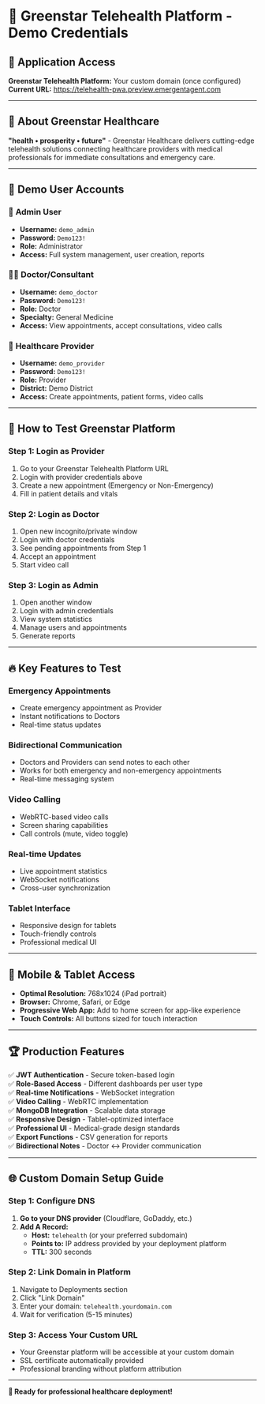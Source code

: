 # 🌟 Greenstar Telehealth Platform - Demo Credentials

## 🚀 **Application Access**
**Greenstar Telehealth Platform:** Your custom domain (once configured)
**Current URL:** https://telehealth-pwa.preview.emergentagent.com

---

## 🌟 **About Greenstar Healthcare**
**"health • prosperity • future"** - Greenstar Healthcare delivers cutting-edge telehealth solutions connecting healthcare providers with medical professionals for immediate consultations and emergency care.

---

## 👥 **Demo User Accounts**

### 🔧 **Admin User**
- **Username:** `demo_admin`
- **Password:** `Demo123!`
- **Role:** Administrator
- **Access:** Full system management, user creation, reports

### 👨‍⚕️ **Doctor/Consultant**  
- **Username:** `demo_doctor`
- **Password:** `Demo123!`
- **Role:** Doctor
- **Specialty:** General Medicine
- **Access:** View appointments, accept consultations, video calls

### 🏥 **Healthcare Provider**
- **Username:** `demo_provider` 
- **Password:** `Demo123!`
- **Role:** Provider
- **District:** Demo District
- **Access:** Create appointments, patient forms, video calls

---

## 🎯 **How to Test Greenstar Platform**

### **Step 1: Login as Provider**
1. Go to your Greenstar Telehealth Platform URL
2. Login with provider credentials above
3. Create a new appointment (Emergency or Non-Emergency)
4. Fill in patient details and vitals

### **Step 2: Login as Doctor** 
1. Open new incognito/private window
2. Login with doctor credentials
3. See pending appointments from Step 1
4. Accept an appointment
5. Start video call

### **Step 3: Login as Admin**
1. Open another window
2. Login with admin credentials  
3. View system statistics
4. Manage users and appointments
5. Generate reports

---

## 🔥 **Key Features to Test**

### **Emergency Appointments**
- Create emergency appointment as Provider
- Instant notifications to Doctors
- Real-time status updates

### **Bidirectional Communication**
- Doctors and Providers can send notes to each other
- Works for both emergency and non-emergency appointments
- Real-time messaging system

### **Video Calling**
- WebRTC-based video calls
- Screen sharing capabilities
- Call controls (mute, video toggle)

### **Real-time Updates**
- Live appointment statistics
- WebSocket notifications
- Cross-user synchronization

### **Tablet Interface**
- Responsive design for tablets
- Touch-friendly controls
- Professional medical UI

---

## 📱 **Mobile & Tablet Access**
- **Optimal Resolution:** 768x1024 (iPad portrait)
- **Browser:** Chrome, Safari, or Edge
- **Progressive Web App:** Add to home screen for app-like experience
- **Touch Controls:** All buttons sized for touch interaction

---

## 🏆 **Production Features**
✅ **JWT Authentication** - Secure token-based login  
✅ **Role-Based Access** - Different dashboards per user type  
✅ **Real-time Notifications** - WebSocket integration  
✅ **Video Calling** - WebRTC implementation  
✅ **MongoDB Integration** - Scalable data storage  
✅ **Responsive Design** - Tablet-optimized interface  
✅ **Professional UI** - Medical-grade design standards  
✅ **Export Functions** - CSV generation for reports  
✅ **Bidirectional Notes** - Doctor ↔ Provider communication  

---

## 🌐 **Custom Domain Setup Guide**

### **Step 1: Configure DNS**
1. **Go to your DNS provider** (Cloudflare, GoDaddy, etc.)
2. **Add A Record:**
   - **Host:** `telehealth` (or your preferred subdomain)
   - **Points to:** IP address provided by your deployment platform
   - **TTL:** 300 seconds

### **Step 2: Link Domain in Platform**
1. Navigate to Deployments section
2. Click "Link Domain"
3. Enter your domain: `telehealth.yourdomain.com`
4. Wait for verification (5-15 minutes)

### **Step 3: Access Your Custom URL**
- Your Greenstar platform will be accessible at your custom domain
- SSL certificate automatically provided
- Professional branding without platform attribution

---

**🎉 Ready for professional healthcare deployment!**